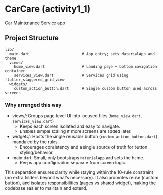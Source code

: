 # CarCare (activity1_1)

Car Maintenance Service app

## Project Structure

```
lib/
  main.dart                        # App entry; sets MaterialApp and theme
  views/
    home_view.dart                 # Landing page + bottom navigation container
    services_view.dart             # Services grid using flutter_staggered_grid_view
  widgets/
    custom_action_button.dart      # Single custom button used across screens
```

### Why arranged this way

- views/: Groups page-level UI into focused files (`home_view.dart`, `services_view.dart`).
  - Keeps each screen isolated and easy to navigate.
  - Enables simple scaling if more screens are added later.
- widgets/: Hosts the single reusable button (`custom_action_button.dart`) mandated by the rules.
  - Encourages consistency and a single source of truth for button styling/behavior.
- main.dart: Small, only bootstraps `MaterialApp` and sets the home.
  - Keeps app configuration separate from screen logic.

This separation ensures clarity while staying within the 10-rule constraint (no extra folders beyond what’s necessary). It also promotes reuse (custom button), and isolates responsibilities (pages vs shared widget), making the codebase easier to maintain and extend.


